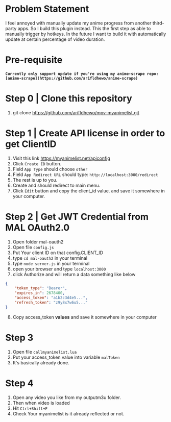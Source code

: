 # Problem Statement

I feel annoyed with manually update my anime progress from another third-party apps. So I build this plugin instead. This the first step as able to manually trigger by hotkeys. In the future I want to build it with automatically update at certain percentage of video duration.

# Pre-requisite

#### `Currently only support update if you're using my anime-scrape repo: [anime-scrape](https://github.com/arifldhewo/anime-scrape)`

# Step 0 | Clone this repository

1. git clone https://github.com/arifldhewo/mpv-myanimelist.git

# Step 1 | Create API license in order to get ClientID

1. Visit this link https://myanimelist.net/apiconfig
2. Click `Create ID` button.
3. Field `App Type` should choose `other`
4. Field `App Redirect URL` should type: `http://localhost:3000/redirect`
5. The rest is up to you.
6. Create and should redirect to main menu.
7. Click `Edit` button and copy the client_id value. and save it somewhere in your computer.

# Step 2 | Get JWT Credential from MAL OAuth2.0

1. Open folder mal-oauth2
2. Open file `config.js`
3. Put Your client ID on that config.CLIENT_ID
4. type `cd mal-oauth2` in your terminal
5. type `node server.js` in your terminal
6. open your browser and type `localhost:3000`
7. click Authorize and will return a data something like below

```json
{
	"token_type": "Bearer",
	"expires_in": 2678400,
	"access_token": "a1b2c3d4e5...",
	"refresh_token": "z9y8x7w6u5..."
}
```

8. Copy access_token **values** and save it somewhere in your computer

# Step 3

1. Open file `callmyanimelist.lua`
2. Put your access_token value into variable `malToken`
3. It's basically already done.

# Step 4

1. Open any video you like from my outputm3u folder.
2. Then when video is loaded
3. Hit `Ctrl+Shift+F`
4. Check Your myanimelist is it already reflected or not.
